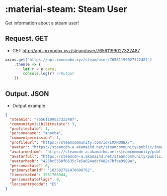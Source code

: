 # :material-steam: Steam User

Get information about a steam user!

## Request. GET

* GET http://api.imxnoobx.xyz/steam/user/76561199027322487

```js
axios.get('https://api.imxnoobx.xyz/steam/user/76561199027322487')
    .then(e => {
        let r = e.data;
        console.log(r) //Output
    })
```

## Output. JSON

* Output example

```json
{
  "steamid": "76561199027322487",
  "communityvisibilitystate": 3,
  "profilestate": 1,
  "personaname": "жnoobж",
  "commentpermission": 1,
  "profileurl": "https://steamcommunity.com/id/IMXNOOBX/",
  "avatar": "https://steamcdn-a.akamaihd.net/steamcommunity/public/images/avatars/42/425bc5550f6635c7e5a024adcf482c7bfbe9909a.jpg",
  "avatarmedium": "https://steamcdn-a.akamaihd.net/steamcommunity/public/images/avatars/42/425bc5550f6635c7e5a024adcf482c7bfbe9909a_medium.jpg",
  "avatarfull": "https://steamcdn-a.akamaihd.net/steamcommunity/public/images/avatars/42/425bc5550f6635c7e5a024adcf482c7bfbe9909a_full.jpg",
  "avatarhash": "425bc5550f6635c7e5a024adcf482c7bfbe9909a",
  "personastate": 0,
  "primaryclanid": "103582791470608762",
  "timecreated": 1581766944,
  "personastateflags": 0,
  "loccountrycode": "ES"
}
```
